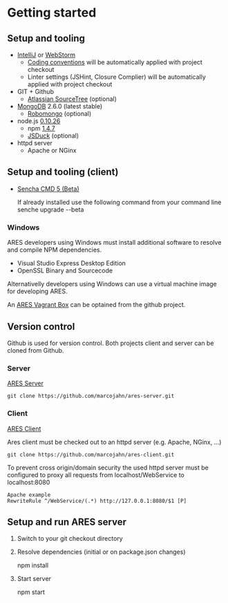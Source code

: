 # Getting started

## Setup and tooling

- [IntelliJ](http://www.jetbrains.com/idea) or [WebStorm](http://www.jetbrains.com/webstorm)
    - [Coding conventions](#!/guide/coding_conventions) will be automatically applied with project checkout
    - Linter settings (JSHint, Closure Complier) will be automatically applied with project checkout
- GIT + Github
    - [Atlassian SourceTree](https://www.atlassian.com/software/sourcetree/) (optional)
- [MongoDB](https://www.mongodb.org/downloads) 2.6.0 (latest stable)
    - [Robomongo](http://robomongo.org/) (optional)
- node.js [0.10.26](http://nodejs.org/dist/v0.10.26/)
    - npm [1.4.7](http://nodejs.org/dist/npm/npm-1.4.7.zip)
    - [JSDuck](https://github.com/senchalabs/jsduck) (optional)
- httpd server
    - Apache or NGinx

## Setup and tooling (client)
- [Sencha CMD 5 (Beta)](http://cdn.sencha.com/cmd/beta/5.0.0.116/release-notes.html)

    If already installed use the following command from your command line
    senche upgrade --beta

### Windows
ARES developers using Windows must install additional software to resolve and compile NPM dependencies.

- Visual Studio Express Desktop Edition
- OpenSSL Binary and Sourcecode

Alternativelly developers using Windows can use a virtual machine image for developing ARES.

An [ARES Vagrant Box](https://github.com/marcojahn/ares-vagrant.git) can be optained from the github project.

## Version control

Github is used for version control.
Both projects client and server can be cloned from Github.

### Server

[ARES Server](https://github.com/marcojahn/ares-server.git)

    git clone https://github.com/marcojahn/ares-server.git

### Client

[ARES Client](https://github.com/marcojahn/ares-client.git)

Ares client must be checked out to an httpd server (e.g. Apache, NGinx, ...)

    git clone https://github.com/marcojahn/ares-client.git

To prevent cross origin/domain security the used httpd server must be configured to proxy all requests from localhost/WebService to localhost:8080

    Apache example
    RewriteRule ^/WebService/(.*) http://127.0.0.1:8080/$1 [P]

## Setup and run ARES server

1. Switch to your git checkout directory
2. Resolve dependencies (initial or on package.json changes)

    npm install

3. Start server

    npm start

